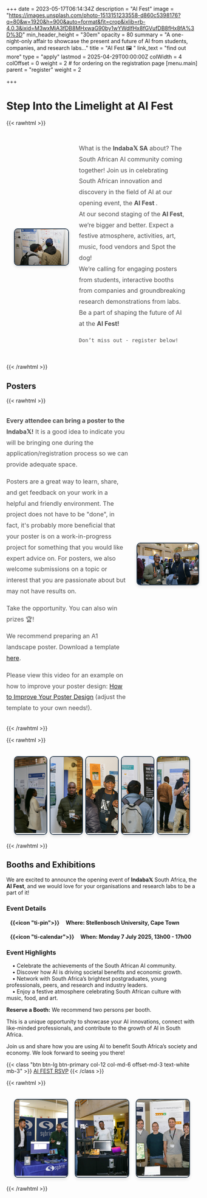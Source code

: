 +++
date = 2023-05-17T06:14:34Z
description = "AI Fest"
image = "https://images.unsplash.com/photo-1513151233558-d860c5398176?q=80&w=1920&h=900&auto=format&fit=crop&ixlib=rb-4.0.3&ixid=M3wxMjA3fDB8MHxwaG90by1wYWdlfHx8fGVufDB8fHx8fA%3D%3D"
min_header_height = "30em"
opacity = 80
summary = "A one-night-only affair to showcase the present and future of AI from students, companies, and research labs..."
title = "AI Fest 🖼️ "
link_text = "find out more"
type = "apply"
lastmod = 2025-04-29T00:00:00Z
colWidth = 4
colOffset = 0
weight = 2 # for ordering on the registration page
[menu.main]
parent = "register"
weight = 2

+++

<!-- If you would like to **register** just for the AI Fest, use the link below &darr; -->


<!-- ![AI Fest](/images/ai-fest-poster.jpg ) -->

# Step Into the Limelight at AI Fest
{{< rawhtml >}}

<div style="display: flex; align-items: center; justify-content: space-between; padding: 20px; ">
  <div style="flex: 1; padding-right: 20px;">
    <img src="/images/register/ai-fest-image2.png" style="max-width: 100%; height: auto; border: 2px solid #2c3e50; border-radius: 10px; box-shadow: 0 4px 8px rgba(0, 0, 0, 0.1);">
  </div>
  <div style="flex: 2; padding: 10px; font-family: var(--bs-font-sans-serif); font-size: 16px; line-height: 1.8; color: #4c4c4c; font-weight: 400;">
    What is the <strong>Indaba𝕏 SA</strong> about? The South African AI community coming together!  
    Join us in celebrating South African innovation and discovery in the field of AI at our opening event, the <strong> AI Fest </strong>. 
    <br/>
    At our second staging of the <strong>AI Fest</strong>, we’re bigger and better. Expect a festive atmosphere, activities, art, music, food vendors and Spot the dog!
    <br/>
    We’re calling for engaging posters from students, interactive booths from companies and groundbreaking research demonstrations from labs. Be a part of shaping the future of AI at the <strong> AI Fest! </strong>

    Don’t miss out - register below!
  </div>
</div>
{{< /rawhtml >}}

## Posters
{{< rawhtml >}}

<div style="display: flex; align-items: center; justify-content: space-between;">
  <div style="flex: 2; padding-right: 20px; font-family: var(--bs-font-sans-serif); font-size: 16px; line-height: 1.8; color: #4c4c4c; font-weight: 400;">
    <p><strong>Every attendee can bring a poster to the Indaba𝕏!</strong> It is a good idea to indicate you will be bringing one during the application/registration process so we can provide adequate space.</p>
    <p>Posters are a great way to learn, share, and get feedback on your work in a helpful and friendly environment.
    The project does not have to be "done", in fact, it's probably more beneficial that your poster is on a work-in-progress project for something that you would like expert advice on.
    For posters, we also welcome submissions on a topic or interest that you are passionate about but may not have results on.</p>
    <p>Take the opportunity. You can also win prizes 🏆!</p>
    <p>We recommend preparing an A1 landscape poster. Download a template <a href="https://osf.io/6ua4k" title="https://osf.io/6ua4k">here</a>.</p>
    <p>Please view this video for an example on how to improve your poster design: <a href="https://www.youtube.com/watch?v=1RwJbhkCA58" title="https://www.youtube.com/watch?v=1RwJbhkCA58">How to Improve Your Poster Design</a> (adjust the template to your own needs!).</p>
  </div>
  <div style="flex: 1;">
    <img src="/images/register/ai-fest-image1.png" style="max-width: 100%; height: auto; border: 2px solid #2c3e50; border-radius: 10px; box-shadow: 0 4px 8px rgba(0, 0, 0, 0.1);">
  </div>
</div>

{{< /rawhtml >}}


{{< rawhtml >}}
<div style="display: flex; justify-content: space-between; padding: 20px; align-items: center;">
  <div style="width: 18%; overflow: hidden; border: 2px solid #2c3e50; border-radius: 10px; box-shadow: 0 4px 8px rgba(0, 0, 0, 0.1);">
    <img src="/images/register/ai-fest-image-footer-1.png" style="height: 200px; width: 100%; object-fit: cover;">
  </div>
  <div style="width: 18%; overflow: hidden; border: 2px solid #2c3e50; border-radius: 10px; box-shadow: 0 4px 8px rgba(0, 0, 0, 0.1);">
    <img src="/images/register/ai-fest-image-footer-3.png" style="height: 200px; width: 100%; object-fit: cover;">
  </div>
  <div style="width: 18%; overflow: hidden; border: 2px solid #2c3e50; border-radius: 10px; box-shadow: 0 4px 8px rgba(0, 0, 0, 0.1);">
    <img src="/images/register/ai-fest-image-footer-2.png" style="height: 200px; width: 100%; object-fit: cover;">
  </div>
  <div style="width: 18%; overflow: hidden; border: 2px solid #2c3e50; border-radius: 10px; box-shadow: 0 4px 8px rgba(0, 0, 0, 0.1);">
    <img src="/images/register/ai-fest-image-footer-4.png" style="height: 200px; width: 100%; object-fit: cover;">
  </div>
  <div style="width: 18%; overflow: hidden; border: 2px solid #2c3e50; border-radius: 10px; box-shadow: 0 4px 8px rgba(0, 0, 0, 0.1);">
    <img src="/images/register/ai-fest-image-footer-5.png" style="height: 200px; width: 100%; object-fit: cover;">
  </div>
</div>
{{< /rawhtml >}}

## Booths and Exhibitions

We are excited to announce the opening event of **Indaba𝕏**  South Africa, the **AI Fest**, and we would love for your organisations and research labs to be a part of it!

### Event Details

#### &nbsp;&nbsp; {{<icon "ti-pin">}} &nbsp;&nbsp;&nbsp;&nbsp;**Where:** Stellenbosch University, Cape Town

#### &nbsp;&nbsp; {{<icon "ti-calendar">}} &nbsp;&nbsp;&nbsp;&nbsp;**When:** Monday 7 July 2025, 13h00 - 17h00


### Event Highlights

&nbsp;&nbsp;&nbsp;&nbsp;•⁠  ⁠Celebrate the achievements of the South African AI community.  
&nbsp;&nbsp;&nbsp;&nbsp;•⁠  ⁠Discover how AI is driving societal benefits and economic growth.  
&nbsp;&nbsp;&nbsp;&nbsp;•⁠  ⁠Network with South Africa’s brightest postgraduates, young professionals, peers, and research and industry leaders.  
&nbsp;&nbsp;&nbsp;&nbsp;•⁠  ⁠Enjoy a festive atmosphere celebrating South African culture with music, food, and art.  

**Reserve a Booth:** We recommend two persons per booth.

This is a unique opportunity to showcase your AI innovations, connect with like-minded professionals, and contribute to the growth of AI in South Africa.

Join us and share how you are using AI to benefit South Africa’s society and economy. We look forward to seeing you there!

{{< class "btn btn-lg btn-primary col-12 col-md-6 offset-md-3 text-white mb-3" >}}
[AI FEST RSVP](https://docs.google.com/forms/d/1a2fqyplMFctYTprIi0rlrUCdLjDT9ytJtDylyETIoxs/viewform?edit_requested=true)
{{< /class >}}


{{< rawhtml >}}
<div style="display: flex; justify-content: space-between; padding: 20px; align-items: center;">
  <div style="width: 30%; overflow: hidden; border: 2px solid #2c3e50; border-radius: 10px; box-shadow: 0 4px 8px rgba(0, 0, 0, 0.1);">
    <img src="/images/register/IndabaX_2023-43.jpg" style="height: 200px; width: 100%; object-fit: cover;">
  </div>
  <div style="width: 30%; overflow: hidden; border: 2px solid #2c3e50; border-radius: 10px; box-shadow: 0 4px 8px rgba(0, 0, 0, 0.1);">
    <img src="/images/register/IndabaX_2023-62.jpg" style="height: 200px; width: 100%; object-fit: cover;">
  </div>
  <div style="width: 30%; overflow: hidden; border: 2px solid #2c3e50; border-radius: 10px; box-shadow: 0 4px 8px rgba(0, 0, 0, 0.1);">
    <img src="/images/register/IndabaX_2023-104.jpg" style="height: 200px; width: 100%; object-fit: cover;">
  </div>

</div>
{{< /rawhtml >}}

